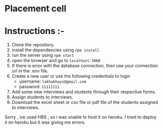 # Placement cell


# Instructions :-
1. Clone the repository.
2. install the dependencies using `npm install`
3. run the server using `npm start`
4. open the browser and go to `localhost:3000`
5. If there is error with the database connection, then use your connection url in the .env file.
6. Create a new user or use the following credentials to login
    - username: `lakhabhayi@gmail.com`
    - password: `11111111`
7. Add some new interviews and students through their respective forms.
8. Assign students to interviews.
9. Download the excel sheet or csv file or pdf file of the students assigned to interviews.


Sorry , ive used HBS , so i was unable to host it on heroku. I tried to deploy it on heroku but it was giving me errors.